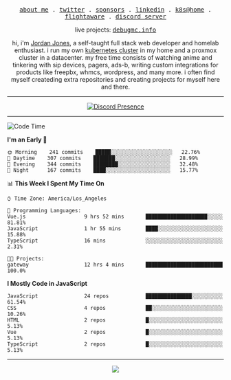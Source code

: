 <p align="center">
  <samp>
    <a href="https://jordanjones.org/">about me</a> .
    <a href="https://twitter.com/kashalls">twitter</a> .
    <a href="https://github.com/sponsors/kashalls">sponsors</a> .
    <a href="https://linkedin.com/in/jordpjones">linkedin</a> .
    <a href="https://github.com/kashalls/home-cluster">k8s@home</a> .
    <a href="https://flightaware.com/adsb/stats/user/kashalls">flightaware</a> .
    <a href="https://discord.gg/ctgrp8k">discord server</a>
  </samp>
</p>

<p align="center">
  live projects: 
  <samp>
    <a href="https://debugmc.info">debugmc.info</a>
  </samp>
</p>

<p align="center">hi, i'm <a href="https://jordanjones.org/">Jordan Jones</a>, a self-taught full stack web developer and homelab enthusiast. i run my own <a href="https://github.com/kashalls/home-cluster">kubernetes cluster</a> in my home and a proxmox cluster in a datacenter. my free time consists of watching anime and tinkering with sip devices, pagers, ads-b, writing custom integrations for products like freepbx, whmcs, wordpress, and many more. i often find myself createding extra repositories and creating projects for myself here and there. </p>

---
<div align="center">

[![Discord Presence](https://lanyard.cnrad.dev/api/201077739589992448)](https://discord.com/users/201077739589992448)

</div>

---

<!--START_SECTION:waka-->
![Code Time](http://img.shields.io/badge/Code%20Time-1%2C197%20hrs%2052%20mins-blue)

**I'm an Early 🐤** 

```text
🌞 Morning    241 commits    █████░░░░░░░░░░░░░░░░░░░░   22.76% 
🌆 Daytime    307 commits    ███████░░░░░░░░░░░░░░░░░░   28.99% 
🌃 Evening    344 commits    ████████░░░░░░░░░░░░░░░░░   32.48% 
🌙 Night      167 commits    ████░░░░░░░░░░░░░░░░░░░░░   15.77%

```


📊 **This Week I Spent My Time On** 

```text
⌚︎ Time Zone: America/Los_Angeles

💬 Programming Languages: 
Vue.js                   9 hrs 52 mins       ████████████████████░░░░░   81.81% 
JavaScript               1 hr 55 mins        ████░░░░░░░░░░░░░░░░░░░░░   15.88% 
TypeScript               16 mins             ░░░░░░░░░░░░░░░░░░░░░░░░░   2.31%

🐱‍💻 Projects: 
gateway                  12 hrs 4 mins       █████████████████████████   100.0%

```

**I Mostly Code in JavaScript** 

```text
JavaScript               24 repos            ███████████████░░░░░░░░░░   61.54% 
CSS                      4 repos             ██░░░░░░░░░░░░░░░░░░░░░░░   10.26% 
HTML                     2 repos             █░░░░░░░░░░░░░░░░░░░░░░░░   5.13% 
Vue                      2 repos             █░░░░░░░░░░░░░░░░░░░░░░░░   5.13% 
TypeScript               2 repos             █░░░░░░░░░░░░░░░░░░░░░░░░   5.13%

```



<!--END_SECTION:waka-->

---

<p align="center">
  <a href="https://github.com/sponsors/kashalls">
    <img src='https://cdn.jsdelivr.net/gh/kashalls/kashalls/sponsors/sponsors.svg'/>
  </a>
</p>
